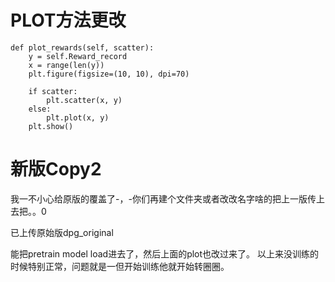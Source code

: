 # PLOT方法更改
    def plot_rewards(self, scatter):
        y = self.Reward_record
        x = range(len(y))
        plt.figure(figsize=(10, 10), dpi=70)
        
        if scatter:
            plt.scatter(x, y)
        else:
            plt.plot(x, y)
        plt.show()
# 新版Copy2
我一不小心给原版的覆盖了-，-你们再建个文件夹或者改改名字啥的把上一版传上去把。。0

已上传原始版dpg_original

能把pretrain model load进去了，然后上面的plot也改过来了。
以上来没训练的时候特别正常，问题就是一但开始训练他就开始转圈圈。
